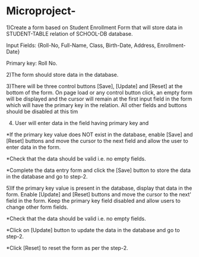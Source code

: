 # Microproject-

1)Create a form based on Student Enrollment Form that will store data in STUDENT-TABLE relation of SCHOOL-DB database.

Input Fields: {Roll-No, Full-Name, Class, Birth-Date, Address, Enrollment-Date}

Primary key: Roll No. 

2)The form should store data in the database.

3)There will be three control buttons [Save], [Update] and [Reset] at the bottom of the form. 
On page load or any control button click, an empty form will be displayed and the cursor will remain at the first input field in the form which will have the primary key in the relation. All other fields and buttons should be disabled at this tim

4) User will enter data in the field having primary key and

*If the primary key value does NOT exist in the database, enable [Save] and [Reset] buttons and move the cursor to the next field and allow the user to enter data in the form.

*Check that the data should be valid i.e. no empty fields.

*Complete the data entry form and click the [Save] button to store the data in the database and go to step-2.

 5)If the primary key value is present in the database, display that data in the form. Enable [Update] and [Reset] buttons and move the cursor to the next' field in the form. Keep the primary key field disabled and allow users to change other form fields.

*Check that the data should be valid i.e. no empty fields.

*Click on [Update] button to update the data in the database and go to step-2.

*Click [Reset] to reset the form as per the step-2.
